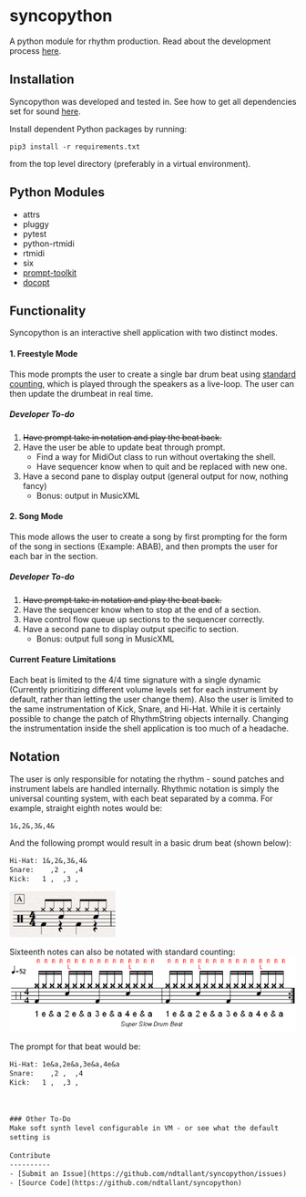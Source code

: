 # syncopython
A python module for rhythm production.
Read about the development process [here](https://syncopython.blog/).

## Installation
Syncopython was developed and tested in.
See how to get all dependencies set for sound [here](https://github.com/ndtallant/syncopython/blob/master/get_sound.md).

Install dependent Python packages by running:

```
pip3 install -r requirements.txt
```

from the top level directory (preferably in a virtual environment).

## Python Modules

* attrs
* pluggy
* pytest
* python-rtmidi
* rtmidi
* six
* [prompt-toolkit](https://python-prompt-toolkit.readthedocs.io/en/master/index.html)
* [docopt](http://docopt.org/)   

## Functionality
Syncopython is an interactive shell application with two distinct modes.  

#### 1. Freestyle Mode
This mode prompts the user to create a single bar drum beat using [standard counting](#notation), which is played through the speakers as a live-loop. The user can then update the drumbeat in real time.

##### Developer To-do
1. ~~Have prompt take in notation and play the beat back.~~
2. Have the user be able to update beat through prompt.
    - Find a way for MidiOut class to run without overtaking the shell.
    - Have sequencer know when to quit and be replaced with new one.
3. Have a second pane to display output (general output for now, nothing fancy)
    - Bonus: output in MusicXML

#### 2. Song Mode
This mode allows the user to create a song by first prompting for the form of the song in sections (Example: ABAB), and then prompts the user for each bar in the section.

##### Developer To-do
1. ~~Have prompt take in notation and play the beat back.~~
2. Have the sequencer know when to stop at the end of a section.
3. Have control flow queue up sections to the sequencer correctly.
4. Have a second pane to display output specific to section.
    - Bonus: output full song in MusicXML

#### Current Feature Limitations
Each beat is limited to the 4/4 time signature with a single dynamic (Currently prioritizing different volume levels set for each instrument by default, rather than letting the user change them). Also the user is limited to the same instrumentation of Kick, Snare, and Hi-Hat. While it is certainly possible to change the patch of RhythmString objects internally. Changing the instrumentation inside the shell application is too much of a headache.

## Notation
The user is only responsible for notating the rhythm - sound patches and instrument labels are handled internally.
Rhythmic notation is simply the universal counting system, with each beat separated by a comma. For example, straight eighth notes would be:

```
1&,2&,3&,4&
```

And the following prompt would result in a basic drum beat (shown below):

```
Hi-Hat: 1&,2&,3&,4&
Snare:    ,2 ,  ,4
Kick:   1 ,  ,3 ,
```
![ ](drum_beat.png)

Sixteenth notes can also be notated with standard counting:
![ ](16th.png)

The prompt for that beat would be:

```
Hi-Hat: 1e&a,2e&a,3e&a,4e&a
Snare:    ,2 ,  ,4
Kick:   1 ,  ,3 ,



### Other To-Do
Make soft synth level configurable in VM - or see what the default setting is

Contribute
----------
- [Submit an Issue](https://github.com/ndtallant/syncopython/issues)
- [Source Code](https://github.com/ndtallant/syncopython)
